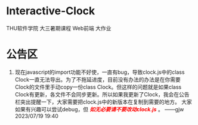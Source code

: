 # Interactive-Clock
THU软件学院 大三暑期课程 Web前端 大作业

# 公告区
1. 现在javascript的import功能不好使，一直有bug，导致clock.js中的class Clock一直无法导出。为了不拖延进度，目前没有办法的办法是在你需要Clock的文件里手动copy一份class Clock。但这样的问题就是如果class Clock有更新，各文件不会同步更新。所以如果我更新了Clock，我会在公告栏突出提醒一下，大家需要把clock.js中的新版本在复制到需要的地方。
  大家如果有兴趣可以尝试debug，但 ___<font color="red"> 如无必要请不要改动clock.js</font>___ 。
         ——gjw 2023/07/19 19:40
